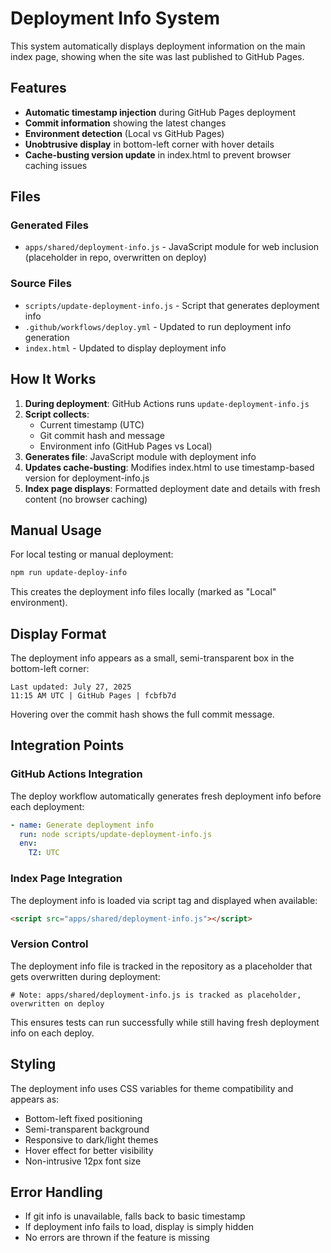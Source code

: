 # Deployment Info System

This system automatically displays deployment information on the main index page, showing when the site was last published to GitHub Pages.

## Features

- **Automatic timestamp injection** during GitHub Pages deployment
- **Commit information** showing the latest changes
- **Environment detection** (Local vs GitHub Pages)
- **Unobtrusive display** in bottom-left corner with hover details
- **Cache-busting version update** in index.html to prevent browser caching issues

## Files

### Generated Files
- `apps/shared/deployment-info.js` - JavaScript module for web inclusion (placeholder in repo, overwritten on deploy)

### Source Files
- `scripts/update-deployment-info.js` - Script that generates deployment info
- `.github/workflows/deploy.yml` - Updated to run deployment info generation
- `index.html` - Updated to display deployment info

## How It Works

1. **During deployment**: GitHub Actions runs `update-deployment-info.js`
2. **Script collects**:
   - Current timestamp (UTC)
   - Git commit hash and message
   - Environment info (GitHub Pages vs Local)
3. **Generates file**: JavaScript module with deployment info
4. **Updates cache-busting**: Modifies index.html to use timestamp-based version for deployment-info.js
5. **Index page displays**: Formatted deployment date and details with fresh content (no browser caching)

## Manual Usage

For local testing or manual deployment:

```bash
npm run update-deploy-info
```

This creates the deployment info files locally (marked as "Local" environment).

## Display Format

The deployment info appears as a small, semi-transparent box in the bottom-left corner:

```
Last updated: July 27, 2025
11:15 AM UTC | GitHub Pages | fcbfb7d
```

Hovering over the commit hash shows the full commit message.

## Integration Points

### GitHub Actions Integration
The deploy workflow automatically generates fresh deployment info before each deployment:

```yaml
- name: Generate deployment info
  run: node scripts/update-deployment-info.js
  env:
    TZ: UTC
```

### Index Page Integration
The deployment info is loaded via script tag and displayed when available:

```html
<script src="apps/shared/deployment-info.js"></script>
```

### Version Control
The deployment info file is tracked in the repository as a placeholder that gets overwritten during deployment:

```
# Note: apps/shared/deployment-info.js is tracked as placeholder, overwritten on deploy
```

This ensures tests can run successfully while still having fresh deployment info on each deploy.

## Styling

The deployment info uses CSS variables for theme compatibility and appears as:
- Bottom-left fixed positioning
- Semi-transparent background
- Responsive to dark/light themes
- Hover effect for better visibility
- Non-intrusive 12px font size

## Error Handling

- If git info is unavailable, falls back to basic timestamp
- If deployment info fails to load, display is simply hidden
- No errors are thrown if the feature is missing